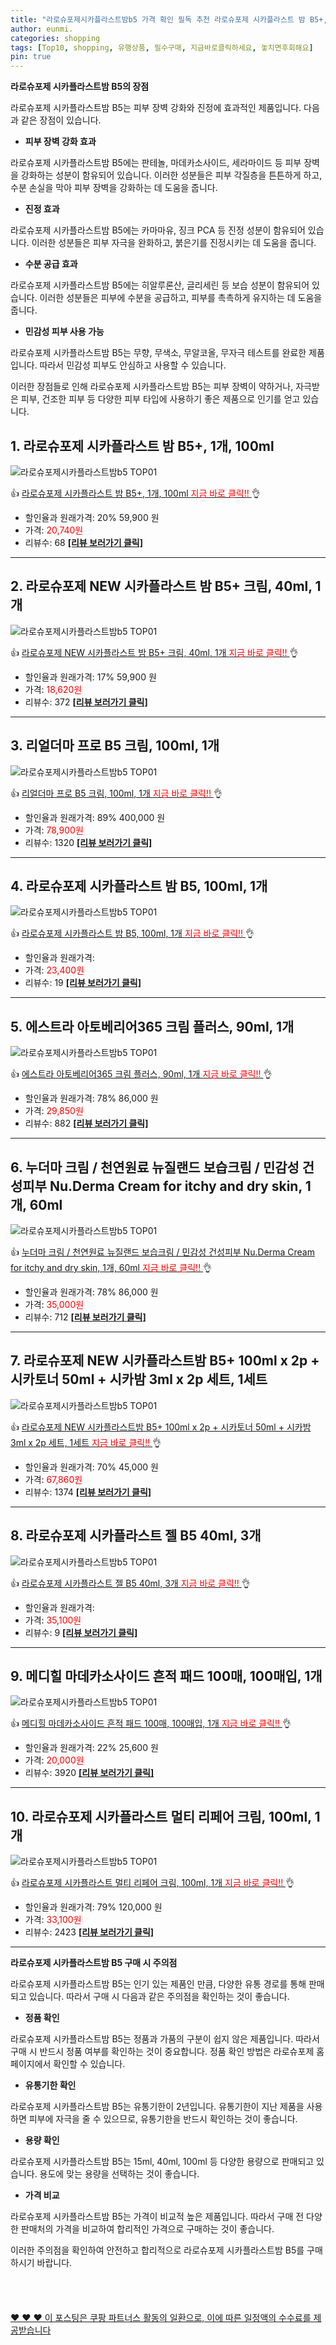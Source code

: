 ```yaml
---
title: "라로슈포제시카플라스트밤b5 가격 확인 필독 추천 라로슈포제 시카플라스트 밤 B5+, 1개, 100ml 비교 장점 구매가이드"
author: eunmi.
categories: shopping
tags: [Top10, shopping, 유행상품, 필수구매, 지금바로클릭하세요, 놓치면후회해요]
pin: true
---
```

**라로슈포제 시카플라스트밤 B5의 장점**

라로슈포제 시카플라스트밤 B5는 피부 장벽 강화와 진정에 효과적인 제품입니다. 다음과 같은 장점이 있습니다.

* **피부 장벽 강화 효과**

라로슈포제 시카플라스트밤 B5에는 판테놀, 마데카소사이드, 세라마이드 등 피부 장벽을 강화하는 성분이 함유되어 있습니다. 이러한 성분들은 피부 각질층을 튼튼하게 하고, 수분 손실을 막아 피부 장벽을 강화하는 데 도움을 줍니다.

* **진정 효과**

라로슈포제 시카플라스트밤 B5에는 카마마유, 징크 PCA 등 진정 성분이 함유되어 있습니다. 이러한 성분들은 피부 자극을 완화하고, 붉은기를 진정시키는 데 도움을 줍니다.

* **수분 공급 효과**

라로슈포제 시카플라스트밤 B5에는 히알루론산, 글리세린 등 보습 성분이 함유되어 있습니다. 이러한 성분들은 피부에 수분을 공급하고, 피부를 촉촉하게 유지하는 데 도움을 줍니다.

* **민감성 피부 사용 가능**

라로슈포제 시카플라스트밤 B5는 무향, 무색소, 무알코올, 무자극 테스트를 완료한 제품입니다. 따라서 민감성 피부도 안심하고 사용할 수 있습니다.

이러한 장점들로 인해 라로슈포제 시카플라스트밤 B5는 피부 장벽이 약하거나, 자극받은 피부, 건조한 피부 등 다양한 피부 타입에 사용하기 좋은 제품으로 인기를 얻고 있습니다.

   

## 1. 라로슈포제 시카플라스트 밤 B5+, 1개, 100ml

![라로슈포제시카플라스트밤b5 TOP01](https://thumbnail9.coupangcdn.com/thumbnails/remote/230x230ex/image/vendor_inventory/b250/18eb6393cc41f83008c2ab73de8d0f88496551cc5d887fc3576c19d6b67f.jpg)


👍 [라로슈포제 시카플라스트 밤 B5+, 1개, 100ml <font color=red> 지금 바로 클릭!! </font> ](https://link.coupang.com/re/AFFSDP?lptag=AF3617701&subid=GithubCoopas&pageKey=7225706597&traceid=V0-153&itemId=18321894603&vendorItemId=85466644251) 👌 


- 할인율과 원래가격: 20%  59,900   원
- 가격: <span style='color:red'>20,740원</span>
- 리뷰수: 68  [**[리뷰 보러가기 클릭]**](https://link.coupang.com/re/AFFSDP?lptag=AF3617701&subid=GithubCoopas&pageKey=7225706597&traceid=V0-153&itemId=18321894603&vendorItemId=85466644251)

---


   

## 2. 라로슈포제 NEW 시카플라스트 밤 B5+ 크림, 40ml, 1개

![라로슈포제시카플라스트밤b5 TOP01](https://thumbnail6.coupangcdn.com/thumbnails/remote/230x230ex/image/retail/images/7029698806332344-ec39724e-6947-4811-a5d6-e994e4508dec.jpg)


👍 [라로슈포제 NEW 시카플라스트 밤 B5+ 크림, 40ml, 1개 <font color=red> 지금 바로 클릭!! </font> ](https://link.coupang.com/re/AFFSDP?lptag=AF3617701&subid=GithubCoopas&pageKey=6820232311&traceid=V0-153&itemId=16162759817&vendorItemId=83358381384) 👌 


- 할인율과 원래가격: 17%  59,900   원
- 가격: <span style='color:red'>18,620원</span>
- 리뷰수: 372  [**[리뷰 보러가기 클릭]**](https://link.coupang.com/re/AFFSDP?lptag=AF3617701&subid=GithubCoopas&pageKey=6820232311&traceid=V0-153&itemId=16162759817&vendorItemId=83358381384)

---


   

## 3. 리얼더마 프로 B5 크림, 100ml, 1개

![라로슈포제시카플라스트밤b5 TOP01](https://thumbnail7.coupangcdn.com/thumbnails/remote/230x230ex/image/retail/images/2023/04/18/17/6/546af42d-03f4-4264-8cf1-744a832a63c4.png)


👍 [리얼더마 프로 B5 크림, 100ml, 1개 <font color=red> 지금 바로 클릭!! </font> ](https://link.coupang.com/re/AFFSDP?lptag=AF3617701&subid=GithubCoopas&pageKey=7277063342&traceid=V0-153&itemId=18571383904&vendorItemId=85708488841) 👌 


- 할인율과 원래가격: 89%  400,000   원
- 가격: <span style='color:red'>78,900원</span>
- 리뷰수: 1320  [**[리뷰 보러가기 클릭]**](https://link.coupang.com/re/AFFSDP?lptag=AF3617701&subid=GithubCoopas&pageKey=7277063342&traceid=V0-153&itemId=18571383904&vendorItemId=85708488841)

---


   

## 4. 라로슈포제 시카플라스트 밤 B5, 100ml, 1개

![라로슈포제시카플라스트밤b5 TOP01](https://thumbnail9.coupangcdn.com/thumbnails/remote/230x230ex/image/vendor_inventory/7bfa/894f371ab5c05a12d6771f9229d353815c2f2dc6020d23ce330ebab1e489.jpg)


👍 [라로슈포제 시카플라스트 밤 B5, 100ml, 1개 <font color=red> 지금 바로 클릭!! </font> ](https://link.coupang.com/re/AFFSDP?lptag=AF3617701&subid=GithubCoopas&pageKey=6820232311&traceid=V0-153&itemId=16167612994&vendorItemId=85860722218) 👌 


- 할인율과 원래가격: 
- 가격: <span style='color:red'>23,400원</span>
- 리뷰수: 19  [**[리뷰 보러가기 클릭]**](https://link.coupang.com/re/AFFSDP?lptag=AF3617701&subid=GithubCoopas&pageKey=6820232311&traceid=V0-153&itemId=16167612994&vendorItemId=85860722218)

---


   

## 5. 에스트라 아토베리어365 크림 플러스, 90ml, 1개

![라로슈포제시카플라스트밤b5 TOP01](https://thumbnail7.coupangcdn.com/thumbnails/remote/230x230ex/image/retail/images/974269076386460-f96aa090-c13b-40ee-bb18-221a6751ccc4.jpg)


👍 [에스트라 아토베리어365 크림 플러스, 90ml, 1개 <font color=red> 지금 바로 클릭!! </font> ](https://link.coupang.com/re/AFFSDP?lptag=AF3617701&subid=GithubCoopas&pageKey=6249008831&traceid=V0-153&itemId=12656558190&vendorItemId=79923886105) 👌 


- 할인율과 원래가격: 78%  86,000   원
- 가격: <span style='color:red'>29,850원</span>
- 리뷰수: 882  [**[리뷰 보러가기 클릭]**](https://link.coupang.com/re/AFFSDP?lptag=AF3617701&subid=GithubCoopas&pageKey=6249008831&traceid=V0-153&itemId=12656558190&vendorItemId=79923886105)

---


   

## 6. 누더마 크림 / 천연원료 뉴질랜드 보습크림 / 민감성 건성피부 Nu.Derma Cream for itchy and dry skin, 1개, 60ml

![라로슈포제시카플라스트밤b5 TOP01](https://thumbnail10.coupangcdn.com/thumbnails/remote/230x230ex/image/vendor_inventory/51a1/12d7f24050e9824743c83160fed1e4c43a0e6c85262c3fb5b3c4105ae8cf.png)


👍 [누더마 크림 / 천연원료 뉴질랜드 보습크림 / 민감성 건성피부 Nu.Derma Cream for itchy and dry skin, 1개, 60ml <font color=red> 지금 바로 클릭!! </font> ](https://link.coupang.com/re/AFFSDP?lptag=AF3617701&subid=GithubCoopas&pageKey=7646437098&traceid=V0-153&itemId=20332700036&vendorItemId=87417764606) 👌 


- 할인율과 원래가격: 78%  86,000   원
- 가격: <span style='color:red'>35,000원</span>
- 리뷰수: 712  [**[리뷰 보러가기 클릭]**](https://link.coupang.com/re/AFFSDP?lptag=AF3617701&subid=GithubCoopas&pageKey=7646437098&traceid=V0-153&itemId=20332700036&vendorItemId=87417764606)

---


   

## 7. 라로슈포제 NEW 시카플라스트밤 B5+ 100ml x 2p + 시카토너 50ml + 시카밤 3ml x 2p 세트, 1세트

![라로슈포제시카플라스트밤b5 TOP01](https://thumbnail9.coupangcdn.com/thumbnails/remote/230x230ex/image/retail/images/2022/11/29/11/5/53af6fa3-0c98-44e1-8fb3-0bedf9de1cc5.jpg)


👍 [라로슈포제 NEW 시카플라스트밤 B5+ 100ml x 2p + 시카토너 50ml + 시카밤 3ml x 2p 세트, 1세트 <font color=red> 지금 바로 클릭!! </font> ](https://link.coupang.com/re/AFFSDP?lptag=AF3617701&subid=GithubCoopas&pageKey=6956076414&traceid=V0-153&itemId=16917531739&vendorItemId=84095447509) 👌 


- 할인율과 원래가격: 70%  45,000   원
- 가격: <span style='color:red'>67,860원</span>
- 리뷰수: 1374  [**[리뷰 보러가기 클릭]**](https://link.coupang.com/re/AFFSDP?lptag=AF3617701&subid=GithubCoopas&pageKey=6956076414&traceid=V0-153&itemId=16917531739&vendorItemId=84095447509)

---


   

## 8. 라로슈포제 시카플라스트 젤 B5 40ml, 3개

![라로슈포제시카플라스트밤b5 TOP01](https://thumbnail9.coupangcdn.com/thumbnails/remote/230x230ex/image/vendor_inventory/images/2018/02/27/23/7/48d6a413-a865-4031-9875-4a630df7837e.jpg)


👍 [라로슈포제 시카플라스트 젤 B5 40ml, 3개 <font color=red> 지금 바로 클릭!! </font> ](https://link.coupang.com/re/AFFSDP?lptag=AF3617701&subid=GithubCoopas&pageKey=6058136608&traceid=V0-153&itemId=11128608257&vendorItemId=3550755836) 👌 


- 할인율과 원래가격: 
- 가격: <span style='color:red'>35,100원</span>
- 리뷰수: 9  [**[리뷰 보러가기 클릭]**](https://link.coupang.com/re/AFFSDP?lptag=AF3617701&subid=GithubCoopas&pageKey=6058136608&traceid=V0-153&itemId=11128608257&vendorItemId=3550755836)

---


   

## 9. 메디힐 마데카소사이드 흔적 패드 100매, 100매입, 1개

![라로슈포제시카플라스트밤b5 TOP01](https://thumbnail6.coupangcdn.com/thumbnails/remote/230x230ex/image/vendor_inventory/5cc7/05f8e342b11bf092f0a05451a55bfc473a6269c51e9fbfbff4096da17c83.jpg)


👍 [메디힐 마데카소사이드 흔적 패드 100매, 100매입, 1개 <font color=red> 지금 바로 클릭!! </font> ](https://link.coupang.com/re/AFFSDP?lptag=AF3617701&subid=GithubCoopas&pageKey=7203978705&traceid=V0-153&itemId=16039488977&vendorItemId=85134041803) 👌 


- 할인율과 원래가격: 22%  25,600   원
- 가격: <span style='color:red'>20,000원</span>
- 리뷰수: 3920  [**[리뷰 보러가기 클릭]**](https://link.coupang.com/re/AFFSDP?lptag=AF3617701&subid=GithubCoopas&pageKey=7203978705&traceid=V0-153&itemId=16039488977&vendorItemId=85134041803)

---


   

## 10. 라로슈포제 시카플라스트 멀티 리페어 크림, 100ml, 1개

![라로슈포제시카플라스트밤b5 TOP01](https://thumbnail8.coupangcdn.com/thumbnails/remote/230x230ex/image/retail/images/4448856471060209-ca6ad8e8-f34f-4009-aecd-05223d649222.png)


👍 [라로슈포제 시카플라스트 멀티 리페어 크림, 100ml, 1개 <font color=red> 지금 바로 클릭!! </font> ](https://link.coupang.com/re/AFFSDP?lptag=AF3617701&subid=GithubCoopas&pageKey=7199449481&traceid=V0-153&itemId=18194483956&vendorItemId=85343154972) 👌 


- 할인율과 원래가격: 79%  120,000   원
- 가격: <span style='color:red'>33,100원</span>
- 리뷰수: 2423  [**[리뷰 보러가기 클릭]**](https://link.coupang.com/re/AFFSDP?lptag=AF3617701&subid=GithubCoopas&pageKey=7199449481&traceid=V0-153&itemId=18194483956&vendorItemId=85343154972)

---
**라로슈포제 시카플라스트밤 B5 구매 시 주의점**

라로슈포제 시카플라스트밤 B5는 인기 있는 제품인 만큼, 다양한 유통 경로를 통해 판매되고 있습니다. 따라서 구매 시 다음과 같은 주의점을 확인하는 것이 좋습니다.

* **정품 확인**

라로슈포제 시카플라스트밤 B5는 정품과 가품의 구분이 쉽지 않은 제품입니다. 따라서 구매 시 반드시 정품 여부를 확인하는 것이 중요합니다. 정품 확인 방법은 라로슈포제 홈페이지에서 확인할 수 있습니다.

* **유통기한 확인**

라로슈포제 시카플라스트밤 B5는 유통기한이 2년입니다. 유통기한이 지난 제품을 사용하면 피부에 자극을 줄 수 있으므로, 유통기한을 반드시 확인하는 것이 좋습니다.

* **용량 확인**

라로슈포제 시카플라스트밤 B5는 15ml, 40ml, 100ml 등 다양한 용량으로 판매되고 있습니다. 용도에 맞는 용량을 선택하는 것이 좋습니다.

* **가격 비교**

라로슈포제 시카플라스트밤 B5는 가격이 비교적 높은 제품입니다. 따라서 구매 전 다양한 판매처의 가격을 비교하여 합리적인 가격으로 구매하는 것이 좋습니다.

이러한 주의점을 확인하여 안전하고 합리적으로 라로슈포제 시카플라스트밤 B5를 구매하시기 바랍니다.<br><br><br><br><br> [ ❤ ❤ ❤ 이 포스팅은 쿠팡 파트너스 활동의 일환으로, 이에 따른 일정액의 수수료를 제공받습니다](https://link.coupang.com/a/bcEFyh)
